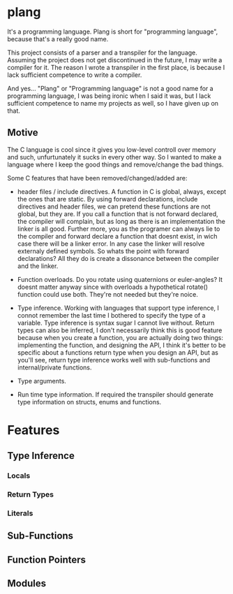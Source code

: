 # plang

It's a programming language. Plang is short for "programming language", because that's a really good name.

This project consists of a parser and a transpiler for the language. Assuming the project does not get discontinued in the future, I may write a compiler for it.
The reason I wrote a transpiler in the first place, is because I lack sufficient competence to write a compiler.

And yes... "Plang" or "Programming language" is not a good name for a programming language, I was being ironic when I said it was, but I lack sufficient competence to name my projects as well, so I have given up on that.

## Motive
The C language is cool since it gives you low-level controll over memory and such, unfurtunately it sucks in every other way. So I wanted to make a language where I keep the good things and remove/change the bad things. 

Some C features that have been removed/changed/added are:

- header files / include directives. A function in C is global, always, except the ones that are static. By using forward declarations, include directives and header files, we can pretend these functions are not global, but they are. If you call a function that is not forward declared, the compiler will complain, but as long as there is an implementation the linker is all good. Further more, you as the programer can always lie to the compiler and forward declare a function that doesnt exist, in wich case there will be a linker error. In any case the linker will resolve externaly defined symbols. So whats the point with forward declarations? All they do is create a dissonance between the compiler and the linker.

- Function overloads. Do you rotate using quaternions or euler-angles? It doesnt matter anyway since with overloads a hypothetical rotate() function could use both. They're not needed but they're noice.

- Type inference. Working with languages that support type inference, I connot remember the last time I bothered to specify the type of a variable. Type inference is syntax sugar I cannot live without. Return types can also be inferred, I don't necessarily think this is good feature because when you create a function, you are actually doing two things: implementing the function, and designing the API, I think it's better to be specific about a functions return type when you design an API, but as you'll see, return type inference works well with sub-functions and internal/private functions.

- Type arguments.

- Run time type information. If required the transpiler should generate type information on structs, enums and functions.







# Features

## Type Inference

### Locals
### Return Types
### Literals

## Sub-Functions

## Function Pointers

## Modules

